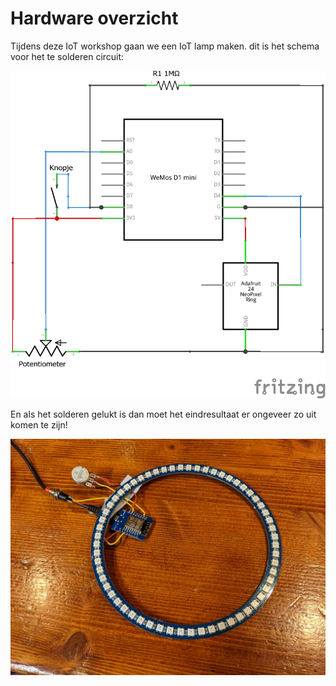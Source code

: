 # Hardware overzicht
Tijdens deze IoT workshop gaan we een IoT lamp maken. dit is het schema voor het te solderen circuit:

![Schema IoT device](../assets/images/Schema_IoT.png)

En als het solderen gelukt is dan moet het eindresultaat er ongeveer zo uit komen te zijn!

![Hardware voltooid](../assets/images/hardware-voltooid.jpg)
